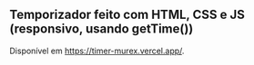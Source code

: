 ## Temporizador feito com HTML, CSS e JS (responsivo, usando getTime()) 
Disponível em https://timer-murex.vercel.app/.
